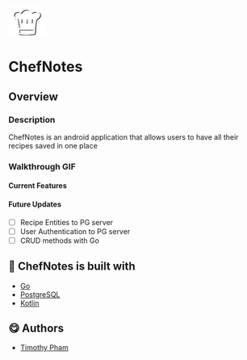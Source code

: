 <img src="./ChefNotes-Icon.svg" alt="" width="75" height="60">

# ChefNotes

## Overview
### Description
ChefNotes is an android application that allows users to have all their recipes saved in one place

### Walkthrough GIF

#### Current Features

#### Future Updates
- [ ]   Recipe Entities to PG server
- [ ]   User Authentication to PG server
- [ ]   CRUD methods with Go

## 🔨 ChefNotes is built with
  - [Go](https://golang.org/doc/)
  - [PostgreSQL](https://www.postgresql.org/docs/)
  - [Kotlin](https://kotlinlang.org/docs/home.html)

## 😋 Authors
  - [Timothy Pham](https://github.com/tpham2580)
